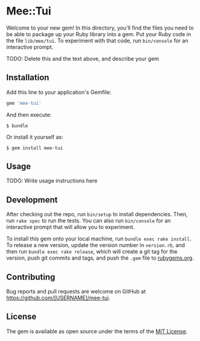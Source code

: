 # Mee::Tui

Welcome to your new gem! In this directory, you'll find the files you need to be able to package up your Ruby library into a gem. Put your Ruby code in the file `lib/mee/tui`. To experiment with that code, run `bin/console` for an interactive prompt.

TODO: Delete this and the text above, and describe your gem

## Installation

Add this line to your application's Gemfile:

```ruby
gem 'mee-tui'
```

And then execute:

    $ bundle

Or install it yourself as:

    $ gem install mee-tui

## Usage

TODO: Write usage instructions here

## Development

After checking out the repo, run `bin/setup` to install dependencies. Then, run `rake spec` to run the tests. You can also run `bin/console` for an interactive prompt that will allow you to experiment.

To install this gem onto your local machine, run `bundle exec rake install`. To release a new version, update the version number in `version.rb`, and then run `bundle exec rake release`, which will create a git tag for the version, push git commits and tags, and push the `.gem` file to [rubygems.org](https://rubygems.org).

## Contributing

Bug reports and pull requests are welcome on GitHub at https://github.com/[USERNAME]/mee-tui.

## License

The gem is available as open source under the terms of the [MIT License](http://opensource.org/licenses/MIT).
